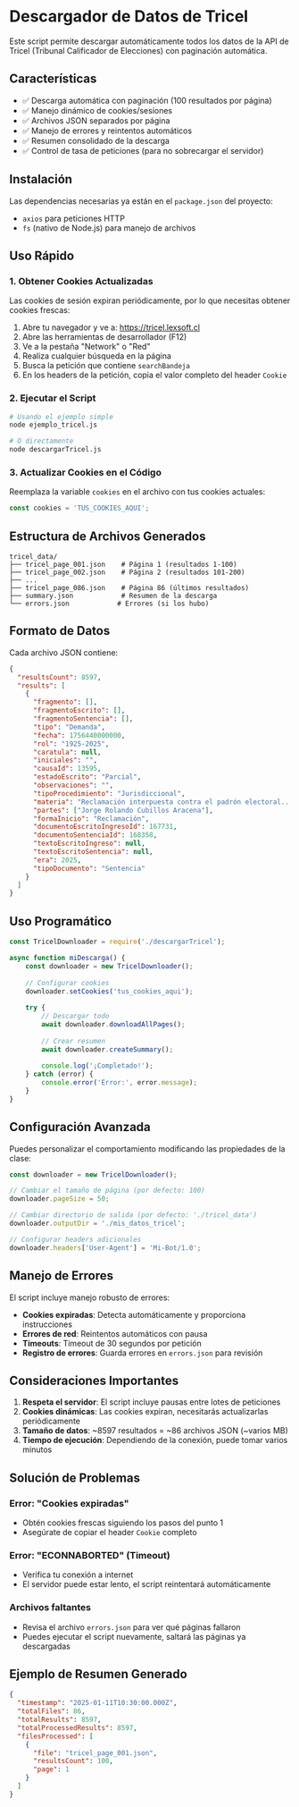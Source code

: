 # Descargador de Datos de Tricel

Este script permite descargar automáticamente todos los datos de la API de Tricel (Tribunal Calificador de Elecciones) con paginación automática.

## Características

- ✅ Descarga automática con paginación (100 resultados por página)
- ✅ Manejo dinámico de cookies/sesiones
- ✅ Archivos JSON separados por página
- ✅ Manejo de errores y reintentos automáticos
- ✅ Resumen consolidado de la descarga
- ✅ Control de tasa de peticiones (para no sobrecargar el servidor)

## Instalación

Las dependencias necesarias ya están en el `package.json` del proyecto:
- `axios` para peticiones HTTP
- `fs` (nativo de Node.js) para manejo de archivos

## Uso Rápido

### 1. Obtener Cookies Actualizadas

Las cookies de sesión expiran periódicamente, por lo que necesitas obtener cookies frescas:

1. Abre tu navegador y ve a: https://tricel.lexsoft.cl
2. Abre las herramientas de desarrollador (F12)
3. Ve a la pestaña "Network" o "Red"
4. Realiza cualquier búsqueda en la página
5. Busca la petición que contiene `searchBandeja`
6. En los headers de la petición, copia el valor completo del header `Cookie`

### 2. Ejecutar el Script

```bash
# Usando el ejemplo simple
node ejemplo_tricel.js

# O directamente
node descargarTricel.js
```

### 3. Actualizar Cookies en el Código

Reemplaza la variable `cookies` en el archivo con tus cookies actuales:

```javascript
const cookies = 'TUS_COOKIES_AQUI';
```

## Estructura de Archivos Generados

```
tricel_data/
├── tricel_page_001.json    # Página 1 (resultados 1-100)
├── tricel_page_002.json    # Página 2 (resultados 101-200)
├── ...
├── tricel_page_086.json    # Página 86 (últimos resultados)
├── summary.json            # Resumen de la descarga
└── errors.json            # Errores (si los hubo)
```

## Formato de Datos

Cada archivo JSON contiene:

```json
{
  "resultsCount": 8597,
  "results": [
    {
      "fragmento": [],
      "fragmentoEscrito": [],
      "fragmentoSentencia": [],
      "tipo": "Demanda",
      "fecha": 1756440000000,
      "rol": "1925-2025",
      "caratula": null,
      "iniciales": "",
      "causaId": 13595,
      "estadoEscrito": "Parcial",
      "observaciones": "",
      "tipoProcedimiento": "Jurisdiccional",
      "materia": "Reclamación interpuesta contra el padrón electoral...",
      "partes": ["Jorge Rolando Cubillos Aracena"],
      "formaInicio": "Reclamación",
      "documentoEscritoIngresoId": 167731,
      "documentoSentenciaId": 168358,
      "textoEscritoIngreso": null,
      "textoEscritoSentencia": null,
      "era": 2025,
      "tipoDocumento": "Sentencia"
    }
  ]
}
```

## Uso Programático

```javascript
const TricelDownloader = require('./descargarTricel');

async function miDescarga() {
    const downloader = new TricelDownloader();
    
    // Configurar cookies
    downloader.setCookies('tus_cookies_aqui');
    
    try {
        // Descargar todo
        await downloader.downloadAllPages();
        
        // Crear resumen
        await downloader.createSummary();
        
        console.log('¡Completado!');
    } catch (error) {
        console.error('Error:', error.message);
    }
}
```

## Configuración Avanzada

Puedes personalizar el comportamiento modificando las propiedades de la clase:

```javascript
const downloader = new TricelDownloader();

// Cambiar el tamaño de página (por defecto: 100)
downloader.pageSize = 50;

// Cambiar directorio de salida (por defecto: './tricel_data')
downloader.outputDir = './mis_datos_tricel';

// Configurar headers adicionales
downloader.headers['User-Agent'] = 'Mi-Bot/1.0';
```

## Manejo de Errores

El script incluye manejo robusto de errores:

- **Cookies expiradas**: Detecta automáticamente y proporciona instrucciones
- **Errores de red**: Reintentos automáticos con pausa
- **Timeouts**: Timeout de 30 segundos por petición
- **Registro de errores**: Guarda errores en `errors.json` para revisión

## Consideraciones Importantes

1. **Respeta el servidor**: El script incluye pausas entre lotes de peticiones
2. **Cookies dinámicas**: Las cookies expiran, necesitarás actualizarlas periódicamente
3. **Tamaño de datos**: ~8597 resultados = ~86 archivos JSON (~varios MB)
4. **Tiempo de ejecución**: Dependiendo de la conexión, puede tomar varios minutos

## Solución de Problemas

### Error: "Cookies expiradas"
- Obtén cookies frescas siguiendo los pasos del punto 1
- Asegúrate de copiar el header `Cookie` completo

### Error: "ECONNABORTED" (Timeout)
- Verifica tu conexión a internet
- El servidor puede estar lento, el script reintentará automáticamente

### Archivos faltantes
- Revisa el archivo `errors.json` para ver qué páginas fallaron
- Puedes ejecutar el script nuevamente, saltará las páginas ya descargadas

## Ejemplo de Resumen Generado

```json
{
  "timestamp": "2025-01-11T10:30:00.000Z",
  "totalFiles": 86,
  "totalResults": 8597,
  "totalProcessedResults": 8597,
  "filesProcessed": [
    {
      "file": "tricel_page_001.json",
      "resultsCount": 100,
      "page": 1
    }
  ]
}
```
